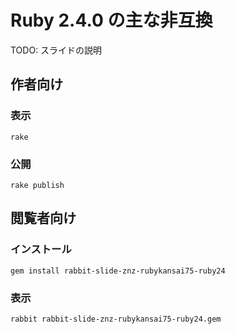 # Ruby 2.4.0 の主な非互換

TODO: スライドの説明

## 作者向け

### 表示

    rake

### 公開

    rake publish

## 閲覧者向け

### インストール

    gem install rabbit-slide-znz-rubykansai75-ruby24

### 表示

    rabbit rabbit-slide-znz-rubykansai75-ruby24.gem

